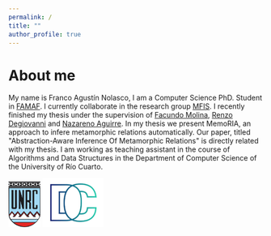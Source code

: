 ```yaml
---
permalink: /
title: ""
author_profile: true
---
```


About me
======
My name is Franco Agustín Nolasco, I am a Computer Science PhD. Student in [FAMAF](https://www.famaf.unc.edu.ar/). I currently collaborate in the research group [MFIS](https://mfis.dc.exa.unrc.edu.ar/people).
I recently finished my thesis under the supervision of [Facundo Molina](https://facumolina.github.io/), [Renzo Degiovanni](https://rdegiovanni.github.io/) and [Nazareno Aguirre](https://nmaguirre.github.io/). In my thesis we present MemoRIA, an approach to infere metamorphic relations automatically. Our paper, titled "Abstraction-Aware Inference Of Metamorphic Relations" is directly related with my thesis.
I am working as teaching assistant in the course of Algorithms and Data Structures in the Department of Computer Science of the University of Río Cuarto.

<img src="/images/unrc-logo.png" width="63" height="90"> <img src="/images/dc-logo.png" width="120" height="97">
